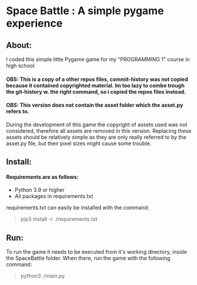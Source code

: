 # Space Battle : A simple pygame experience 

## About:
I coded this simple little Pygame game for my "PROGRAMMING 1" course in high school.

#### OBS: This is a copy of a other repos files, commit-history was not copied because it contained copyrighted material. Im too lazy to combe trough the git-history w. the right command, so i copied the repos files instead.

#### OBS: This version does not contain the asset folder which the asset.py refers to. 

During the development of this game the copyright of assets used was not considered, therefore all assets are removed in this version.
Replacing these assets should be relatively simple as they are only really referred to by the asset.py file, but their pixel sizes might cause some trouble.

## Install:
#### Requirements are as follows:
* Python 3.9 or higher 
* All packages in requirements.txt

requirements.txt can easily be installed with the command:
> pip3 install -r ./requirements.txt

## Run:
To run the game it needs to be executed from it's working directory, inside the SpaceBattle folder.
When there, run the game with the following command:
> python3 ./main.py
